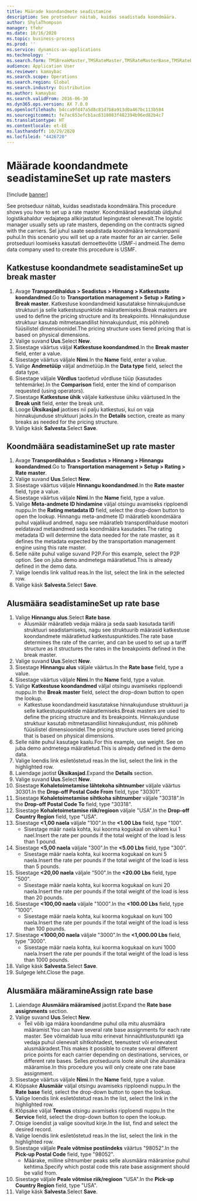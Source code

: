 ```yaml
---
title: Määrade koondandmete seadistamine
description: See protseduur näitab, kuidas seadistada koondmäära.
author: ShylaThompson
manager: tfehr
ms.date: 10/16/2020
ms.topic: business-process
ms.prod: ''
ms.service: dynamics-ax-applications
ms.technology: ''
ms.search.form: TMSBreakMaster,TMSRateMaster,TMSRateMasterBase,TMSRateBaseType, TMSRouteWorkbench
audience: Application User
ms.reviewer: kamaybac
ms.search.scope: Operations
ms.search.region: Global
ms.search.industry: Distribution
ms.author: kamaybac
ms.search.validFrom: 2016-06-30
ms.dyn365.ops.version: AX 7.0.0
ms.openlocfilehash: b4cca9fd47a5d8c81d7b8a913d0a467bc113b584
ms.sourcegitcommit: fe7ac653efcb1ac6318083f482394b96ed82b4c7
ms.translationtype: HT
ms.contentlocale: et-EE
ms.lasthandoff: 10/29/2020
ms.locfileid: "4426720"
---
```

# <a name="set-up-rate-masters"></a><span data-ttu-id="c8754-103">Määrade koondandmete seadistamine</span><span class="sxs-lookup"><span data-stu-id="c8754-103">Set up rate masters</span></span>

[!include [banner](../../includes/banner.md)]

<span data-ttu-id="c8754-104">See protseduur näitab, kuidas seadistada koondmäära.</span><span class="sxs-lookup"><span data-stu-id="c8754-104">This procedure shows you how to set up a rate master.</span></span> <span data-ttu-id="c8754-105">Koondmäärad seadistab üldjuhul logistikahaldur vedajatega allkirjastatud lepingutest olenevalt.</span><span class="sxs-lookup"><span data-stu-id="c8754-105">The logistic manager usually sets up rate masters, depending on the contracts signed with the carriers.</span></span> <span data-ttu-id="c8754-106">Sel juhul saate seadistada koondmäära lennukompanii puhul.</span><span class="sxs-lookup"><span data-stu-id="c8754-106">In this scenario you will set up a rate master for an air carrier.</span></span> <span data-ttu-id="c8754-107">Selle protseduuri loomiseks kasutati demoettevõtte USMF-i andmeid.</span><span class="sxs-lookup"><span data-stu-id="c8754-107">The demo data company used to create this procedure is USMF.</span></span>

## <a name="set-up-break-master"></a><span data-ttu-id="c8754-108">Katkestuse koondandmete seadistamine</span><span class="sxs-lookup"><span data-stu-id="c8754-108">Set up break master</span></span>

1. <span data-ttu-id="c8754-109">Avage **Transpordihaldus > Seadistus > Hinnang > Katkestuste koondandmed**.</span><span class="sxs-lookup"><span data-stu-id="c8754-109">Go to **Transportation management > Setup > Rating > Break master**.</span></span> <span data-ttu-id="c8754-110">Katkestuse koondandmeid kasutatakse hinnakujunduse struktuuri ja selle katkestuspunktide määratlemiseks.</span><span class="sxs-lookup"><span data-stu-id="c8754-110">Break masters are used to define the pricing structure and its breakpoints.</span></span> <span data-ttu-id="c8754-111">Hinnakujunduse struktuur kasutab mitmetasandilist hinnakujundust, mis põhineb füüsilistel dimensioonidel.</span><span class="sxs-lookup"><span data-stu-id="c8754-111">The pricing structure uses tiered pricing that is based on physical dimensions.</span></span>  
1. <span data-ttu-id="c8754-112">Valige suvand **Uus**.</span><span class="sxs-lookup"><span data-stu-id="c8754-112">Select **New**.</span></span>
1. <span data-ttu-id="c8754-113">Sisestage väärtus väljal **Katkestuse koondandmed**.</span><span class="sxs-lookup"><span data-stu-id="c8754-113">In the **Break master** field, enter a value.</span></span>
1. <span data-ttu-id="c8754-114">Sisestage väärtus väljale **Nimi**.</span><span class="sxs-lookup"><span data-stu-id="c8754-114">In the **Name** field, enter a value.</span></span>
1. <span data-ttu-id="c8754-115">Valige **Andmetüüp** väljal andmetüüp.</span><span class="sxs-lookup"><span data-stu-id="c8754-115">In the **Data type** field, select the data type.</span></span>
1. <span data-ttu-id="c8754-116">Sisestage väljale **Võrdlus** taotletud võrdluse tüüp (kasutades tehtemärke).</span><span class="sxs-lookup"><span data-stu-id="c8754-116">In the **Comparison** field, enter the kind of comparison requested (using operators).</span></span>
1. <span data-ttu-id="c8754-117">Sisestage **Katkestuse ühik** väljale katkestuse ühiku väärtused.</span><span class="sxs-lookup"><span data-stu-id="c8754-117">In the **Break unit** field, enter the break unit.</span></span>
1. <span data-ttu-id="c8754-118">Looge **Üksikasjad** jaotises nii palju katkestusi, kui on vaja hinnakujunduse struktuuri jaoks.</span><span class="sxs-lookup"><span data-stu-id="c8754-118">In the **Details** section, create as many breaks as needed for the pricing structure.</span></span>
1. <span data-ttu-id="c8754-119">Valige käsk **Salvesta**.</span><span class="sxs-lookup"><span data-stu-id="c8754-119">Select **Save**.</span></span>

## <a name="set-up-rate-master"></a><span data-ttu-id="c8754-120">Koondmäära seadistamine</span><span class="sxs-lookup"><span data-stu-id="c8754-120">Set up rate master</span></span>

1. <span data-ttu-id="c8754-121">Avage **Transpordihaldus > Seadistus > Hinnang > Hinnangu koondandmed**.</span><span class="sxs-lookup"><span data-stu-id="c8754-121">Go to **Transportation management > Setup > Rating > Rate master**.</span></span>
1. <span data-ttu-id="c8754-122">Valige suvand **Uus**.</span><span class="sxs-lookup"><span data-stu-id="c8754-122">Select **New**.</span></span>
1. <span data-ttu-id="c8754-123">Sisestage väärtus väljale **Hinnangu koondandmed**.</span><span class="sxs-lookup"><span data-stu-id="c8754-123">In the **Rate master** field, type a value.</span></span>
1. <span data-ttu-id="c8754-124">Sisestage väärtus väljale **Nimi**.</span><span class="sxs-lookup"><span data-stu-id="c8754-124">In the **Name** field, type a value.</span></span>
1. <span data-ttu-id="c8754-125">Valige **Meta-andmete ID hindamine** väljal otsingu avamiseks ripploendi nuppu.</span><span class="sxs-lookup"><span data-stu-id="c8754-125">In the **Rating metadata ID** field, select the drop-down button to open the lookup.</span></span> <span data-ttu-id="c8754-126">Hinnangu meta-andmete ID määratleb koondmäära puhul vajalikud andmed, nagu see määratleb transpordihalduse mootori eeldatavad metaandmed seda koondmäära kasutades.</span><span class="sxs-lookup"><span data-stu-id="c8754-126">The rating metadata ID will determine the data needed for the rate master, as it defines the metadata expected by the transportation management engine using this rate master.</span></span>  
1. <span data-ttu-id="c8754-127">Selle näite puhul valige suvand P2P.</span><span class="sxs-lookup"><span data-stu-id="c8754-127">For this example, select the P2P option.</span></span> <span data-ttu-id="c8754-128">See on juba demo andmetega määratletud.</span><span class="sxs-lookup"><span data-stu-id="c8754-128">This is already defined in the demo data.</span></span>
1. <span data-ttu-id="c8754-129">Valige loendis link valitud reas.</span><span class="sxs-lookup"><span data-stu-id="c8754-129">In the list, select the link in the selected row.</span></span>
1. <span data-ttu-id="c8754-130">Valige käsk **Salvesta**.</span><span class="sxs-lookup"><span data-stu-id="c8754-130">Select **Save**.</span></span>

## <a name="set-up-rate-base"></a><span data-ttu-id="c8754-131">Alusmäära seadistamine</span><span class="sxs-lookup"><span data-stu-id="c8754-131">Set up rate base</span></span>

1. <span data-ttu-id="c8754-132">Valige **Hinnangu alus**.</span><span class="sxs-lookup"><span data-stu-id="c8754-132">Select **Rate base**.</span></span>
    * <span data-ttu-id="c8754-133">Alusmäär määratleb vedaja määra ja seda saab kasutada tariifi struktuuri seadistamiseks, nagu see struktuurib määrasid katkestuse koondandmete määratletud katkestuspunktides.</span><span class="sxs-lookup"><span data-stu-id="c8754-133">The rate base determines the rate of the carrier, and can be used to set up a tariff structure as it structures the rates in the breakpoints defined in the break master.</span></span>  
2. <span data-ttu-id="c8754-134">Valige suvand **Uus**.</span><span class="sxs-lookup"><span data-stu-id="c8754-134">Select **New**.</span></span>
3. <span data-ttu-id="c8754-135">Sisestage **Hinnangu alus** väljale väärtus.</span><span class="sxs-lookup"><span data-stu-id="c8754-135">In the **Rate base** field, type a value.</span></span>
4. <span data-ttu-id="c8754-136">Sisestage väärtus väljale **Nimi**.</span><span class="sxs-lookup"><span data-stu-id="c8754-136">In the **Name** field, type a value.</span></span>
5. <span data-ttu-id="c8754-137">Valige **Katkestuse koondandmed** väljal otsingu avamiseks ripploendi nuppu.</span><span class="sxs-lookup"><span data-stu-id="c8754-137">In the **Break master** field, select the drop-down button to open the lookup.</span></span>
    * <span data-ttu-id="c8754-138">Katkestuse koondandmeid kasutatakse hinnakujunduse struktuuri ja selle katkestuspunktide määratlemiseks.</span><span class="sxs-lookup"><span data-stu-id="c8754-138">Break masters are used to define the pricing structure and its breakpoints.</span></span> <span data-ttu-id="c8754-139">Hinnakujunduse struktuur kasutab mitmetasandilist hinnakujundust, mis põhineb füüsilistel dimensioonidel.</span><span class="sxs-lookup"><span data-stu-id="c8754-139">The pricing structure uses tiered pricing that is based on physical dimensions.</span></span>  
6. <span data-ttu-id="c8754-140">Selle näite puhul kasutage kaalu.</span><span class="sxs-lookup"><span data-stu-id="c8754-140">For this example, use weight.</span></span> <span data-ttu-id="c8754-141">See on juba demo andmetega määratletud.</span><span class="sxs-lookup"><span data-stu-id="c8754-141">This is already defined in the demo data.</span></span>
7. <span data-ttu-id="c8754-142">Valige loendis link esiletõstetud reas.</span><span class="sxs-lookup"><span data-stu-id="c8754-142">In the list, select the link in the highlighted row.</span></span>
8. <span data-ttu-id="c8754-143">Laiendage jaotist **Üksikasjad**.</span><span class="sxs-lookup"><span data-stu-id="c8754-143">Expand the **Details** section.</span></span>
9. <span data-ttu-id="c8754-144">Valige suvand **Uus**.</span><span class="sxs-lookup"><span data-stu-id="c8754-144">Select **New**.</span></span>
10. <span data-ttu-id="c8754-145">Sisestage **Kohaletoimetamise lähtekoha sihtnumber** väljale väärtus 30301.</span><span class="sxs-lookup"><span data-stu-id="c8754-145">In the **Drop-off Postal Code From** field, type "30301".</span></span>
11. <span data-ttu-id="c8754-146">Sisestage **Kohaletoimetamise sihtkoha sihtnumber** väljale "30318".</span><span class="sxs-lookup"><span data-stu-id="c8754-146">In the **Drop-off Postal Code To** field, type "30318".</span></span>
12. <span data-ttu-id="c8754-147">Sisestage **Kohaletoimetamise riik/regioon** väljale "USA".</span><span class="sxs-lookup"><span data-stu-id="c8754-147">In the **Drop-off Country Region** field, type "USA".</span></span>
13. <span data-ttu-id="c8754-148">Sisestage **<1,00 naela** väljale "100".</span><span class="sxs-lookup"><span data-stu-id="c8754-148">In the **<1.00 Lbs** field, type "100".</span></span>
    * <span data-ttu-id="c8754-149">Sisestage määr naela kohta, kui koorma kogukaal on vähem kui 1 nael.</span><span class="sxs-lookup"><span data-stu-id="c8754-149">Insert the rate per pounds if the total weight of the load is less than 1 pound.</span></span>  
14. <span data-ttu-id="c8754-150">Sisestage **<5,00 naela** väljale "300".</span><span class="sxs-lookup"><span data-stu-id="c8754-150">In the **<5.00 Lbs** field, type "300".</span></span>
    * <span data-ttu-id="c8754-151">Sisestage määr naela kohta, kui koorma kogukaal on kuni 5 naela.</span><span class="sxs-lookup"><span data-stu-id="c8754-151">Insert the rate per pounds if the total weight of the load is less than 5 pounds.</span></span>  
15. <span data-ttu-id="c8754-152">Sisestage **<20,00 naela** väljale "500".</span><span class="sxs-lookup"><span data-stu-id="c8754-152">In the **<20.00 Lbs** field, type "500".</span></span>
    * <span data-ttu-id="c8754-153">Sisestage määr naela kohta, kui koorma kogukaal on kuni 20 naela.</span><span class="sxs-lookup"><span data-stu-id="c8754-153">Insert the rate per pounds if the total weight of the load is less than 20 pounds.</span></span>  
16. <span data-ttu-id="c8754-154">Sisestage **<100,00 naela** väljale "1000".</span><span class="sxs-lookup"><span data-stu-id="c8754-154">In the **<100.00 Lbs** field, type "1000".</span></span>
    * <span data-ttu-id="c8754-155">Sisestage määr naela kohta, kui koorma kogukaal on kuni 100 naela.</span><span class="sxs-lookup"><span data-stu-id="c8754-155">Insert the rate per pounds if the total weight of the load is less than 100 pounds.</span></span>  
17. <span data-ttu-id="c8754-156">Sisestage **<1000,00 naela** väljale "3000".</span><span class="sxs-lookup"><span data-stu-id="c8754-156">In the **<1,000.00 Lbs** field, type "3000".</span></span>
    * <span data-ttu-id="c8754-157">Sisestage määr naela kohta, kui koorma kogukaal on kuni 1000 naela.</span><span class="sxs-lookup"><span data-stu-id="c8754-157">Insert the rate per pounds if the total weight of the load is less than 1000 pounds.</span></span>  
18. <span data-ttu-id="c8754-158">Valige käsk **Salvesta**.</span><span class="sxs-lookup"><span data-stu-id="c8754-158">Select **Save**.</span></span>
19. <span data-ttu-id="c8754-159">Sulgege leht.</span><span class="sxs-lookup"><span data-stu-id="c8754-159">Close the page.</span></span>

## <a name="assign-rate-base"></a><span data-ttu-id="c8754-160">Alusmäära määramine</span><span class="sxs-lookup"><span data-stu-id="c8754-160">Assign rate base</span></span>

1. <span data-ttu-id="c8754-161">Laiendage **Alusmäära määramised** jaotist.</span><span class="sxs-lookup"><span data-stu-id="c8754-161">Expand the **Rate base assignments** section.</span></span>
2. <span data-ttu-id="c8754-162">Valige suvand **Uus**.</span><span class="sxs-lookup"><span data-stu-id="c8754-162">Select **New**.</span></span>
    * <span data-ttu-id="c8754-163">Teil võib iga määra koondandme puhul olla mitu alusmäära määramist.</span><span class="sxs-lookup"><span data-stu-id="c8754-163">You can have several rate base assignments for each rate master.</span></span> <span data-ttu-id="c8754-164">See võimaldab luua mitu erinevat hinnaühtlustuspunkti iga vedaja puhul olenevalt sihtkohtadest, teenustest või erinevatest alusmääradest.</span><span class="sxs-lookup"><span data-stu-id="c8754-164">This makes it possible to create several different price points for each carrier depending on destinations, services, or different rate bases.</span></span> <span data-ttu-id="c8754-165">Selles protseduuris loote ainult ühe alusmäära määramise.</span><span class="sxs-lookup"><span data-stu-id="c8754-165">In this procedure you will only create one rate base assignment.</span></span>  
3. <span data-ttu-id="c8754-166">Sisestage väärtus väljale **Nimi**.</span><span class="sxs-lookup"><span data-stu-id="c8754-166">In the **Name** field, type a value.</span></span>
4. <span data-ttu-id="c8754-167">Klõpsake **Alusmäär** väljal otsingu avamiseks ripploendi nuppu.</span><span class="sxs-lookup"><span data-stu-id="c8754-167">In the **Rate base** field, select the drop-down button to open the lookup.</span></span>
5. <span data-ttu-id="c8754-168">Valige loendis link esiletõstetud reas.</span><span class="sxs-lookup"><span data-stu-id="c8754-168">In the list, select the link in the highlighted row.</span></span>
6. <span data-ttu-id="c8754-169">Klõpsake väljal **Teenus** otsingu avamiseks ripploendi nuppu.</span><span class="sxs-lookup"><span data-stu-id="c8754-169">In the **Service** field, select the drop-down button to open the lookup.</span></span>
7. <span data-ttu-id="c8754-170">Otsige loendist ja valige soovitud kirje.</span><span class="sxs-lookup"><span data-stu-id="c8754-170">In the list, find and select the desired record.</span></span>
8. <span data-ttu-id="c8754-171">Valige loendis link esiletõstetud reas.</span><span class="sxs-lookup"><span data-stu-id="c8754-171">In the list, select the link in the highlighted row.</span></span>
9. <span data-ttu-id="c8754-172">Sisestage väljale **Peale võtmise postiindeks** väärtus "98052".</span><span class="sxs-lookup"><span data-stu-id="c8754-172">In the **Pick-up Postal Code** field, type "98052".</span></span>
    * <span data-ttu-id="c8754-173">Määrake, milline sihtnumber peaks selle alusmäära määramise puhul kehtima.</span><span class="sxs-lookup"><span data-stu-id="c8754-173">Specify which postal code this rate base assignment should be valid from.</span></span>
10. <span data-ttu-id="c8754-174">Sisestage väljale **Peale võtmise riik/regioon** "USA".</span><span class="sxs-lookup"><span data-stu-id="c8754-174">In the **Pick-up Country Region** field, type "USA".</span></span>
11. <span data-ttu-id="c8754-175">Valige käsk **Salvesta**.</span><span class="sxs-lookup"><span data-stu-id="c8754-175">Select **Save**.</span></span>

